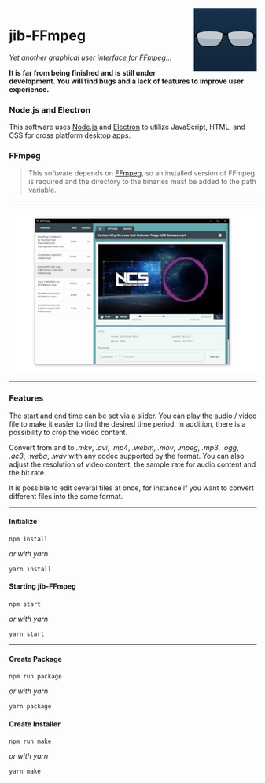 <img src="https://github.com/jibbex/jib-FFmpeg/blob/master/assets/icon.png" align="right" width="128" height="128">

# jib-FFmpeg

*Yet another graphical user interface for FFmpeg...*

**It is far from being finished and is still under development. You will find bugs and a lack of features to improve user experience.**

### Node.js and Electron
This software uses [Node.js](https://nodejs.org/en/) and [Electron](https://electronjs.org/) to utilize JavaScript, HTML, and CSS for cross platform desktop apps.


### FFmpeg
> This software depends on [FFmpeg](https://www.ffmpeg.org/), so an installed version of FFmpeg is required and the directory to the binaries must be added to the path variable.

---
<img src="https://github.com/jibbex/jib-FFmpeg/blob/master/assets/2020-07-13_16-55-41.png">

---

### Features
The start and end time can be set via a slider. You can play the audio / video file to make it easier to find the desired time period. In addition, there is a possibility to crop the video content.

Convert from and to *.mkv*, *.avi*, *.mp4*, *.webm*, *.mov*, *.mpeg*, *.mp3*, *.ogg*, *.ac3*, *.weba*, *.wav* with any codec supported by the format. You can also adjust the resolution of video content, the sample rate for audio content and the bit rate.

It is possible to edit several files at once, for instance if you want to convert different files into the same format.

---
#### Initialize
```
npm install
```
*or with yarn*
```
yarn install
```

#### Starting jib-FFmpeg
```
npm start
```
*or with yarn*
```
yarn start
```

---
#### Create Package
```
npm run package
```
*or with yarn*
```
yarn package
```

#### Create Installer
```
npm run make
```
*or with yarn*
```
yarn make
```
